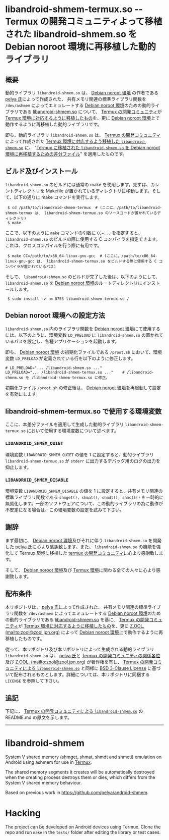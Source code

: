 # libandroid-shmem-termux.so -- Termux の開発コミュニティよって移植された libandroid-shmem.so を Debian noroot 環境に再移植した動的ライブラリ

## 概要

動的ライブラリ ```libandroid-shmem.so``` は、 [Debian noroot 環境][DBNR] の作者である [pelya 氏][PELY]によって作成された、 共有メモリ関連の標準ライブラリ関数を ```/dev/ashmem``` によってエミュレートする [Debian noroot 環境][DBNR]のための動的ライブラリである [libandroid-shmem.so][PSHM] について、 [Termux の開発コミュニティ][TMUX]が [Termux 環境に対応するように移植したもの][TSHM]を、更に [Debian noroot 環境][DBNR]上で動作するように再移植した動的ライブラリです。

即ち、動的ライブラリ ```libandroid-shmem.so``` は、 [Termux の開発コミュニティ][TMUX]によって作成された [Termux 環境に対応するよう移植した ```libandroid-shmem.so```][TSHM] に、 "[Termux に移植された ```libandroid-shmem.so``` を Debian noroot 環境に再移植するための差分ファイル][GST1]" を適用したものです。

## ビルド及びインストール

```libandroid-shmem.so``` のビルドには通常の make を使用します。先ずは、カレントディレクトリを Makefile が置かれているディレクトリに移動します。そして、以下の通りに make コマンドを実行します。

```
 $ cd /path/to/libandroid-shmem-termux  # (ここに、/path/to/libandroid-shmem-termux は、 libandroid-shmem-termux.so のソースコードが置かれているディレクトリ)
 $ make
```

ここで、以下のように ```make``` コマンドの引数に ```CC=...``` を指定すると、 ```libandroid-shmem.so``` のビルドの際に使用する C コンパイラを指定できます。これは、クロスコンパイルを行う際に有用です。

```
 $ make CC=/path/to/x86_64-linux-gnu-gcc  # (ここに、/path/to/x86_64-linux-gnu-gcc は、 libandroid-shmem-termux.so をビルドする際に使用する C コンパイラが置かれているパス)
```

そして、 ```libandroid-shmem.so``` のビルドが完了した後は、以下のようにして、 ```libandroid-shmem.so``` を [Debian noroot 環境][DBNR]のルートディレクトリにインストールします。

```
 $ sudo install -v -m 0755 libandroid-shmem-termux.so /
```
## Debian noroot 環境への設定方法

```libandroid-shmem.so``` 内のライブラリ関数を [Debian noroot 環境][DBNR]にて使用するには、以下のように、環境変数 ```LD_PRELOAD``` に ```libandroid-shmem.so``` の置かれているパスを設定し、各種アプリケーションを起動します。

即ち、 [Debian noroot 環境][DBNR] の初期化ファイルである ```/proot.sh``` において、環境変数 ```LD_PRELOAD``` が定義されている行を以下のように修正します。

```
# LD_PRELOAD="... /libandroid-shmem.so ..."
LD_PRELOAD="... /libandroid-shmem-termux.so ..."    # /libandroid-shmem.so を /libandroid-shmem-termux.so に修正。
```
初期化ファイル ```/proot.sh``` の修正後は、 [Debian noroot 環境][DBNR]を再起動して設定を有効にします。

## libandroid-shmem-termux.so で使用する環境変数

ここに、本差分ファイルを適用して生成した動的ライブラリ ```libandroid-shmem-termux.so``` において使用する環境変数について述べます。

### ```LIBANDROID_SHMEM_QUIET```

環境変数 ```LIBANDROID_SHMEM_QUIET``` の値を 1 に設定すると、動的ライブラリ ```libandroid-shmem-termux.so``` が ```stderr``` に出力するデバッグ用のログの出力を抑止します。

### ```LIBANDROID_SHMEM_DISABLE```

環境変数 ```LIBANDROID_SHMEM_DISABLE``` の値を 1 に設定すると、共有メモリ関連の標準ライブラリ関数である ```shmget(), shmat(), shmdt(), shmctl()``` を一時的に無効化します。一部のソフトウェアについて、この動的ライブラリの為に動作が不安定になる場合は、この環境変数の設定を試みて下さい。

## 謝辞

まず最初に、 [Debian noroot 環境][DBNR]及びそれに伴う ```libandroid-shmem.so``` を開発した [pelya 氏][PELY]に心より感謝致します。また、 ```libandroid-shmem.so``` の機能を強化して Termux 環境に移植した [termux の開発コミュニティ][TMUX]に心より感謝致します。

そして、 [Debian noroot 環境][DBNR]及び [Termux 環境][TMUX]に関わる全ての人々に心より感謝致します。

## 配布条件

本リポジトリは、 [pelya 氏][PELY]によって作成された、 共有メモリ関連の標準ライブラリ関数を ```/dev/ashmem``` によってエミュレートする [Debian noroot 環境][DBNR]のための動的ライブラリである [libandroid-shmem.so][PSHM] を基に、 [Termux の開発コミュニティ][TMUX]が [Termux 環境に対応するように移植したもの][TSHM]を、更に [Z.OOL. (mailto:zool@zool.jpn.org)][ZOOL] によって [Debian noroot 環境][DBNR]上で動作するように再移植したものです。

従って、本リポジトリ及び本リポジトリによって生成される動的ライブラリ ```libandroid-shmem.so``` は、 [pelya 氏][PELY]と [Termux の開発コミュニティの関係各位][TMUX]及び [Z.OOL. (mailto:zool@zool.jpn.org)][ZOOL] が著作権を有し、 [Termux の開発コミュニティによる ```libandroid-shmem.so```][TSHM] と同様に [BSD 3-Clause License][BSD3] に基づいて配布されるものとします。詳細については、本リポジトリに同梱する ```LICENSE``` を参照して下さい。

## 追記

下記に、 [Termux の開発コミュニティによる ```libandroid-shmem.so```][TSHM] の README.md の原文を示します。

----

libandroid-shmem
================
System V shared memory (shmget, shmat, shmdt and shmctl) emulation on Android using ashmem for use in [Termux](https://termux.com/).

The shared memory segments it creates will be automatically destroyed when the creating process destroys them or dies, which differs from the System V shared memory behaviour.

Based on previous work in https://github.com/pelya/android-shmem.

Hacking
=======
The project can be developed on Android devices using Termux. Clone the repo and run `make` in the `tests/` folder after editing the library or test cases.

<!-- 外部リンク一覧 -->

[DBNR]:https://play.google.com/store/apps/details?id=com.cuntubuntu&hl=ja                                                                         
[ANDR]:https://www.android.com/intl/ja_jp/
[DEBI]:https://www.debian.org/index.ja.html
[PELY]:https://github.com/pelya
[TMUX]:https://termux.com/
[PSHM]:https://github.com/pelya/android-shmem
[TSHM]:https://github.com/termux/libandroid-shmem
[GST1]:https://gist.github.com/z80oolong/247dbbb0a7d83a1dea98de2939327432
[ZOOL]:http://zool.jpn.org/
[BSD3]:https://opensource.org/licenses/BSD-3-Clause
